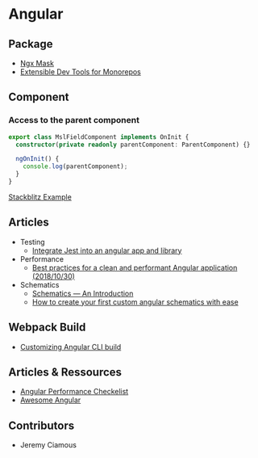 # Angular

## Package

- [Ngx Mask](https://www.npmjs.com/package/ngx-mask)
- [Extensible Dev Tools for Monorepos](https://nx.dev/angular)

## Component

### Access to the parent component

```ts
export class MslFieldComponent implements OnInit {
  constructor(private readonly parentComponent: ParentComponent) {}

  ngOnInit() {
    console.log(parentComponent);
  }
}
```

[Stackblitz Example](https://stackblitz.com/edit/angular-general-parent-injection?file=app%2Fhello.component.ts)

## Articles

- Testing
  - [Integrate Jest into an angular app and library](https://blog.angularindepth.com/integrate-jest-into-an-angular-application-and-library-163b01d977ce)
- Performance
  - [Best practices for a clean and performant Angular application (2018/10/30)](https://www.freecodecamp.org/news/best-practices-for-a-clean-and-performant-angular-application-288e7b39eb6f/)
- Schematics
  - [Schematics — An Introduction](https://blog.angular.io/schematics-an-introduction-dc1dfbc2a2b2)
  - [How to create your first custom angular schematics with ease](https://medium.com/@tomastrajan/%EF%B8%8F-how-to-create-your-first-custom-angular-schematics-with-ease-%EF%B8%8F-bca859f3055d)

## Webpack Build

- [Customizing Angular CLI build](https://codeburst.io/customizing-angular-cli-6-build-an-alternative-to-ng-eject-a48304cd3b21)

## Articles & Ressources

- [Angular Performance Checkelist](https://github.com/mgechev/angular-performance-checklist)
- [Awesome Angular](https://github.com/PatrickJS/awesome-angular)

## Contributors

- Jeremy Ciamous
